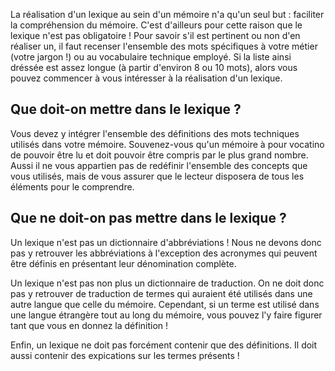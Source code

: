 La réalisation d'un lexique au sein d'un mémoire n'a qu'un seul but : faciliter la compréhension du mémoire. C'est d'ailleurs pour cette raison que le lexique n'est pas obligatoire ! Pour savoir s'il est pertinent ou non d'en réaliser un, il faut recenser l'ensemble des mots spécifiques à votre métier (votre jargon !) ou au vocabulaire technique employé. Si la liste ainsi dréssée est assez longue (à partir d'environ 8 ou 10 mots), alors vous pouvez commencer à vous intéresser à la réalisation d'un lexique.

## Que doit-on mettre dans le lexique ?

Vous devez y intégrer l'ensemble des définitions des mots techniques utilisés dans votre mémoire. Souvenez-vous qu'un mémoire à pour vocatino de pouvoir être lu et doit pouvoir être compris par le plus grand nombre. Aussi il ne vous appartien pas de redéfinir l'ensemble des concepts que vous utilisés, mais de vous assurer que le lecteur disposera de tous les éléments pour le comprendre.

## Que ne doit-on pas mettre dans le lexique ?

Un lexique n'est pas un dictionnaire d'abbréviations ! Nous ne devons donc pas y retrouver les abbréviations à l'exception des acronymes qui peuvent être définis en présentant leur dénomination complète.

Un lexique n'est pas non plus un dictionnaire de traduction. On ne doit donc pas y retrouver de traduction de termes qui auraient été utilisés dans une autre langue que celle du mémoire. Cependant, si un terme est utilisé dans une langue étrangère tout au long du mémoire, vous pouvez l'y faire figurer tant que vous en donnez la définition !

Enfin, un lexique ne doit pas forcément contenir que des définitions. Il doit aussi contenir des expications sur les termes présents !
